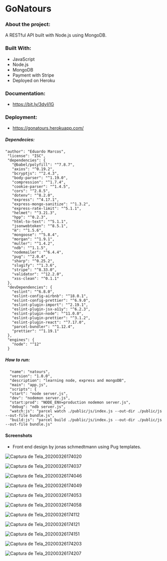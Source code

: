 # GoNatours

### About the project:

A RESTful API built with Node.js using MongoDB.

### Built With:

* JavaScript
* Node.js
* MongoDB
* Payment with Stripe
* Deployed on Heroku

### Documentation:

* https://bit.ly/3dyIi1G

### Deployment:

* https://gonatours.herokuapp.com/

##### Dependecies:

    "author": "Eduardo Marcos",
     "license": "ISC",
     "dependencies": {
       "@babel/polyfill": "^7.8.7",
       "axios": "^0.19.2",
       "bcryptjs": "^2.4.3",
       "body-parser": "^1.19.0",
       "compression": "^1.7.4",
       "cookie-parser": "^1.4.5",
       "cors": "^2.8.5",
       "dotenv": "^8.2.0",
       "express": "^4.17.1",
       "express-mongo-sanitize": "^1.3.2",
       "express-rate-limit": "^5.1.1",
       "helmet": "^3.21.3",
       "hpp": "^0.2.3",
       "html-to-text": "^5.1.1",
       "jsonwebtoken": "^8.5.1",
       "m": "^1.5.6",
       "mongoose": "^5.8.4",
       "morgan": "^1.9.1",
       "multer": "^1.4.2",
       "ndb": "^1.1.5",
       "nodemailer": "^6.4.4",
       "pug": "^2.0.4",
       "sharp": "^0.25.2",
       "slugify": "^1.3.6",
       "stripe": "^8.33.0",
       "validator": "^12.2.0",
       "xss-clean": "^0.1.1"
     },
     "devDependencies": {
       "eslint": "^6.8.0",
       "eslint-config-airbnb": "^18.0.1",
       "eslint-config-prettier": "^6.9.0",
       "eslint-plugin-import": "^2.19.1",
       "eslint-plugin-jsx-a11y": "^6.2.3",
       "eslint-plugin-node": "^11.0.0",
       "eslint-plugin-prettier": "^3.1.2",
       "eslint-plugin-react": "^7.17.0",
       "parcel-bundler": "^1.12.4",
       "prettier": "^1.19.1"
     },
     "engines": {
       "node": "^12"
     }
     
##### How to run:
      "name": "natours",
      "version": "1.0.0",
      "description": "learning node, express and mongoDB",
      "main": "app.js",
      "scripts": {
      "start": "node server.js",
      "dev": "nodemon server.js",
      "start:prod": "NODE_ENV=production nodemon server.js",
      "debug": "ndb server.js",
      "watch:js": "parcel watch ./public/js/index.js --out-dir ./public/js --out-file bundle.js",
      "build:js": "parcel build ./public/js/index.js --out-dir ./public/js --out-file bundle.js"
      
      
#### Screenshots

* Front end design by jonas schmedtmann using Pug templates.

![Captura de Tela_20200326174020](https://user-images.githubusercontent.com/44758312/77696522-47dd2000-6f8c-11ea-81d9-0dfaa9c58a95.png)

![Captura de Tela_20200326174037](https://user-images.githubusercontent.com/44758312/77696533-4ca1d400-6f8c-11ea-98cf-ab7abefec704.png)

![Captura de Tela_20200326174046](https://user-images.githubusercontent.com/44758312/77696537-4e6b9780-6f8c-11ea-8d8f-838dbad33cd9.png)

![Captura de Tela_20200326174049](https://user-images.githubusercontent.com/44758312/77696541-4f9cc480-6f8c-11ea-9160-8ca82cf816eb.png)

![Captura de Tela_20200326174053](https://user-images.githubusercontent.com/44758312/77696546-51668800-6f8c-11ea-9234-091e8b57e0f9.png)

![Captura de Tela_20200326174058](https://user-images.githubusercontent.com/44758312/77696548-53304b80-6f8c-11ea-98db-e7975265205f.png)

![Captura de Tela_20200326174112](https://user-images.githubusercontent.com/44758312/77696554-5592a580-6f8c-11ea-89e4-7a16475c0363.png)

![Captura de Tela_20200326174121](https://user-images.githubusercontent.com/44758312/77696559-56c3d280-6f8c-11ea-926a-f199d82a852a.png)

![Captura de Tela_20200326174151](https://user-images.githubusercontent.com/44758312/77696563-57f4ff80-6f8c-11ea-8f39-c49642394d07.png)

![Captura de Tela_20200326174203](https://user-images.githubusercontent.com/44758312/77696568-59262c80-6f8c-11ea-9b92-e0609e69dd93.png)

![Captura de Tela_20200326174207](https://user-images.githubusercontent.com/44758312/77696572-5a575980-6f8c-11ea-9f61-2bdd061b2dd4.png)



